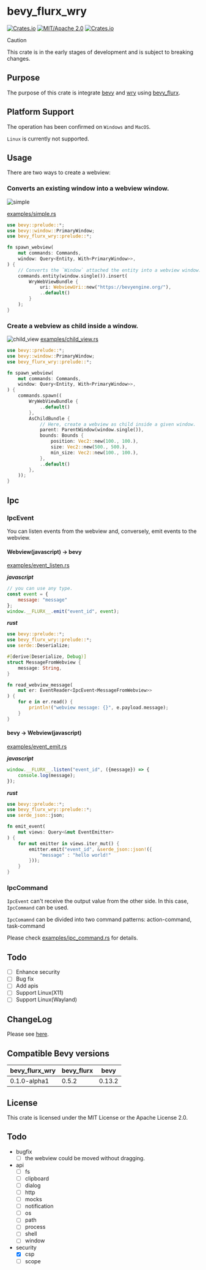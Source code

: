 # bevy_flurx_wry

[![Crates.io](https://img.shields.io/crates/v/bevy_flurx_wry.svg)](https://crates.io/crates/bevy_flurx_wry)
[![MIT/Apache 2.0](https://img.shields.io/badge/license-MIT%2FApache-blue.svg)](https://github.com/not-elm/bevy_flurx_wry#license)
[![Crates.io](https://img.shields.io/crates/d/bevy_flurx_wry.svg)](https://crates.io/crates/bevy_flurx_wry)

> [!CAUTION]
> This crate is in the early stages of development and is subject to breaking changes.

## Purpose

The purpose of this crate is integrate [bevy](https://github.com/bevyengine/bevy)
and [wry](https://github.com/tauri-apps/wry) using [bevy_flurx](https://github.com/not-elm/bevy_flurx).

## Platform Support

The operation has been confirmed on `Windows` and `MacOS`.

`Linux` is currently not supported.

## Usage

There are two ways to create a webview:

### Converts an existing window into a webview window.

![simple](examples/simple.gif)

[examples/simple.rs](examples/simple.rs)

```rust
use bevy::prelude::*;
use bevy::window::PrimaryWindow;
use bevy_flurx_wry::prelude::*;

fn spawn_webview(
    mut commands: Commands,
    window: Query<Entity, With<PrimaryWindow>>,
) {
    // Converts the `Window` attached the entity into a webview window. 
    commands.entity(window.single()).insert(
        WryWebViewBundle {
            uri: WebviewUri::new("https://bevyengine.org/"),
            ..default()
        }
    );
}
```

### Create a webview as child inside a window.

![child_view](examples/child_view.gif)
[examples/child_view.rs](examples/child_view.rs)

```rust
use bevy::prelude::*;
use bevy::window::PrimaryWindow;
use bevy_flurx_wry::prelude::*;

fn spawn_webview(
    mut commands: Commands,
    window: Query<Entity, With<PrimaryWindow>>,
) {
    commands.spawn((
        WryWebViewBundle {
            ..default()
        },
        AsChildBundle {
            // Here, create a webview as child inside a given window.
            parent: ParentWindow(window.single()),
            bounds: Bounds {
                position: Vec2::new(100., 100.),
                size: Vec2::new(500., 500.),
                min_size: Vec2::new(100., 100.),
            },
            ..default()
        },
    ));
}
```

## Ipc

### IpcEvent

You can listen events from the webview and, conversely, emit events to the webview.

#### Webview(javascript) -> bevy

[examples/event_listen.rs](examples/event_listen.rs)

___javascript___

```javascript
// you can use any type.
const event = {
    message: "message"
};
window.__FLURX__.emit("event_id", event);
```

___rust___

```rust
use bevy::prelude::*;
use bevy_flurx_wry::prelude::*;
use serde::Deserialize;

#[derive(Deserialize, Debug)]
struct MessageFromWebview {
    message: String,
}

fn read_webview_message(
    mut er: EventReader<IpcEvent<MessageFromWebview>>
) {
    for e in er.read() {
        println!("webview message: {}", e.payload.message);
    }
}
```

#### bevy -> Webview(javascript)

[examples/event_emit.rs](examples/event_emit.rs)

___javascript___

```javascript
window.__FLURX__.listen("event_id", ({message}) => {
    console.log(message);
});
```

___rust___

```rust
use bevy::prelude::*;
use bevy_flurx_wry::prelude::*;
use serde_json::json;

fn emit_event(
    mut views: Query<&mut EventEmitter>
) {
    for mut emitter in views.iter_mut() {
        emitter.emit("event_id", &serde_json::json!({
            "message" : "hello world!"
        }));
    }
}
```

### IpcCommand

`IpcEvent` can't receive the output value from the other side.
In this case, `IpcCommand` can be used.

`IpcComamnd` can be divided into two command patterns: action-command, task-command

Please check  [examples/ipc_command.rs](examples/ipc_command.rs) for details.


## Todo

- [ ] Enhance security
- [ ] Bug fix
- [ ] Add apis
- [ ] Support Linux(X11)
- [ ] Support Linux(Wayland)

## ChangeLog

Please see [here](https://github.com/not-elm/bevy_flurx_wry/blob/main/CHANGELOG.md).

## Compatible Bevy versions

| bevy_flurx_wry | bevy_flurx | bevy    |
|----------------|------------|---------|
| 0.1.0-alpha1   | 0.5.2      |  0.13.2 |

## License

This crate is licensed under the MIT License or the Apache License 2.0.

## Todo
- bugfix
  - [ ] the webview could be moved without dragging.
- api
  - [ ] fs
  - [ ] clipboard
  - [ ] dialog
  - [ ] http
  - [ ] mocks
  - [ ] notification
  - [ ] os
  - [ ] path
  - [ ] process
  - [ ] shell
  - [ ] window
- security
  - [x] csp 
  - [ ] scope